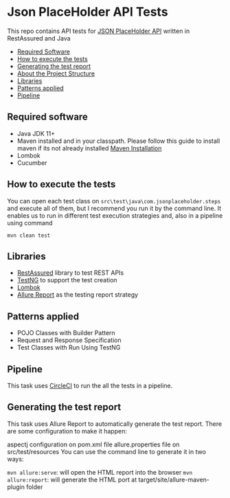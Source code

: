 # Json PlaceHolder API Tests

This repo contains API tests for [JSON PlaceHolder API](https://jsonplaceholder.typicode.com) 
written in RestAssured and Java

* [Required Software](#required-software)
* [How to execute the tests](#how-to-execute-the-tests)
* [Generating the test report](#generating-the-test-report)
* [About the Project Structure](#about-the-project-structure)
* [Libraries](#libraries)
* [Patterns applied](#patterns-applied)
* [Pipeline](#pipeline)

## Required software

* Java JDK 11+
* Maven installed and in your classpath. Please follow this guide to install maven if its not already installed
  [Maven Installation](https://maven.apache.org/install.html)
* Lombok
* Cucumber


## How to execute the tests
You can open each test class on `src\test\java\com.jsonplaceholder.steps` and execute all of them, but I recommend you run it by the
command line. It enables us to run in different test execution strategies and, also in a pipeline using command 

`mvn clean test`

## Libraries
* [RestAssured](http://rest-assured.io/) library to test REST APIs
* [TestNG]() to support the test creation
* [Lombok](https://projectlombok.org/setup/maven)  
* [Allure Report](https://docs.qameta.io/allure/) as the testing report strategy

## Patterns applied
* POJO Classes with Builder Pattern
* Request and Response Specification
* Test Classes with Run Using TestNG

## Pipeline
This task uses [CircleCI](https://circleci.com/) to run the all the tests in a pipeline.

## Generating the test report

This task uses Allure Report to automatically generate the test report. There are some configuration to make it happen:

aspectj configuration on pom.xml file
allure.properties file on src/test/resources
You can use the command line to generate it in two ways:

`mvn allure:serve`: will open the HTML report into the browser
`mvn allure:report`: will generate the HTML port at target/site/allure-maven-plugin folder
